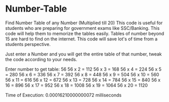 # Number-Table
Find Number Table of any Number (Multiplied till 20)
This code is useful for students who are preparing for government exams like SSC/Banking.
This code will help them to memorize the tables easily.
Tables of number beyond 15 are hard to find on the internet.
This code will save lot's of time from a students perspective.

Just enter a Number and you will get the entire table of that number, tweak the code according to your needs.

Enter number to get table: 56
56 x 2 = 112
56 x 3 = 168
56 x 4 = 224
56 x 5 = 280
56 x 6 = 336
56 x 7 = 392
56 x 8 = 448
56 x 9 = 504
56 x 10 = 560
56 x 11 = 616
56 x 12 = 672
56 x 13 = 728
56 x 14 = 784
56 x 15 = 840
56 x 16 = 896
56 x 17 = 952
56 x 18 = 1008
56 x 19 = 1064
56 x 20 = 1120

Time of Execution: 0.00016210000000072 milliseconds
